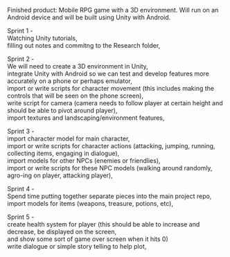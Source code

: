 Finished product: Mobile RPG game with a 3D environment. Will run on an Android device and will be built using Unity with Android. 

Sprint 1 -\
Watching Unity tutorials,\
filling out notes and commitng to the Research folder,


Sprint 2 -\
We will need to create a 3D environment in Unity,\
integrate Unity with Android so we can test and develop features more accurately on a phone or perhaps emulator,\
import or write scripts for character movement (this includes making the controls that will be seen on the phone screen),\
write script for camera (camera needs to follow player at certain height and should be able to pivot around player),\
import textures and landscaping/environment features,


Sprint 3 -\
import character model for main character,\
import or write scripts for character actions (attacking, jumping, running, collecting items, engaging in dialogue),\
import models for other NPCs (enemies or friendlies),\
import or write scripts for these NPC models (walking around randomly, agro-ing on player, attacking player),


Sprint 4 -\
Spend time putting together separate pieces into the main project repo,\
import models for items (weapons, treasure, potions, etc),


Sprint 5 -\
create health system for player (this should be able to increase and decrease, be displayed on the screen,\
and show some sort of game over screen when it hits 0)\
write dialogue or simple story telling to help plot,
